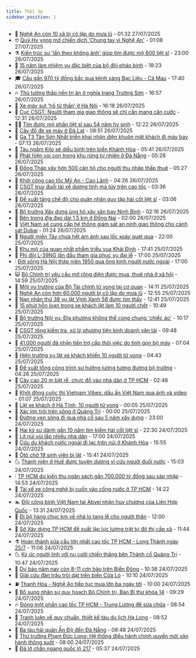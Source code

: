 ```yaml
---
title: Thời Sự
sidebar_position: 1
---
```


<!-- vnexpress-thoi-su:START -->
- 🦒 [Nghệ An còn 10 xã bị cô lập do mưa lũ](https://vnexpress.net/nghe-an-con-10-xa-bi-co-lap-do-mua-lu-4919366.html) - 01:32 27/07/2025
- 🤓 [Quỹ Hy vọng mở chiến dịch &#39;Chung tay vì Nghệ An&#39;](https://vnexpress.net/quy-hy-vong-mo-chien-dich-chung-tay-vi-nghe-an-4919349.html) - 01:08 27/07/2025
- ⚗️ [Kiến trúc sư &#39;lần theo không ảnh&#39; giúp tìm được mộ 600 liệt sĩ](https://vnexpress.net/kien-truc-su-lan-theo-khong-anh-giup-tim-duoc-mo-600-liet-si-4919339.html) - 23:00 26/07/2025
- 🌊 [15 năm làm nhiệm vụ đặc biệt của bộ đội pháo binh](https://vnexpress.net/15-nam-lam-nhiem-vu-dac-biet-cua-bo-doi-phao-binh-4918788.html) - 18:23 26/07/2025
- 🎓 [Cầu gần 970 tỷ đồng bắc qua kênh xáng Bạc Liêu - Cà Mau](https://vnexpress.net/cau-gan-970-ty-dong-bac-qua-kenh-xang-bac-lieu-ca-mau-4919246.html) - 17:40 26/07/2025
- 🔥 [Thủ tướng thắp nến tri ân ở nghĩa trang Trường Sơn](https://vnexpress.net/thu-tuong-thap-nen-tri-an-o-nghia-trang-truong-son-4919338.html) - 16:57 26/07/2025
- 🦏 [Xe máy sụt &#39;hố tử thần&#39; ở Hà Nội](https://vnexpress.net/xe-may-sut-ho-tu-than-o-ha-noi-4919342.html) - 16:18 26/07/2025
- 👺 [Cục CSGT: Người tham gia giao thông sẽ chỉ cần mang căn cước](https://vnexpress.net/cuc-csgt-nguoi-tham-gia-giao-thong-se-chi-can-mang-can-cuoc-4919315.html) - 12:31 26/07/2025
- 🧑‍🏫 [Tìm được mộ phần liệt sĩ sau 54 năm hy sinh](https://vnexpress.net/tim-duoc-mo-phan-liet-si-sau-54-nam-hy-sinh-4919313.html) - 12:22 26/07/2025
- 🚦 [Cây đổ đè xe máy ở Đà Lạt](https://vnexpress.net/cay-do-de-xe-may-o-da-lat-4919275.html) - 08:51 26/07/2025
- 🎉 [Ga T3 Tân Sơn Nhất triển khai nhận diện khuôn mặt khách đi máy bay](https://vnexpress.net/ga-t3-tan-son-nhat-trien-khai-nhan-dien-khuon-mat-khach-di-may-bay-4919250.html) - 07:13 26/07/2025
- 🦒 [Tàu ngầm Kilo sẽ diễu binh trên biển Khánh Hòa](https://vnexpress.net/tau-ngam-kilo-se-dieu-binh-tren-bien-khanh-hoa-4919235.html) - 05:41 26/07/2025
- 🤗 [Phát hiện voi con trong khu rừng tự nhiên ở Đà Nẵng](https://vnexpress.net/phat-hien-voi-con-trong-khu-rung-tu-nhien-o-da-nang-4919219.html) - 05:28 26/07/2025
- 💼 [Đồng Tháp xây hơn 500 căn hộ cho người thu nhập thấp thuê](https://vnexpress.net/dong-thap-xay-hon-500-can-ho-cho-nguoi-thu-nhap-thap-thue-4919234.html) - 05:27 26/07/2025
- 🤩 [Khởi công cao tốc Mỹ An - Cao Lãnh](https://vnexpress.net/khoi-cong-cao-toc-my-an-cao-lanh-4919205.html) - 04:26 26/07/2025
- 🤡 [CSGT truy đuổi tài xế dương tính ma túy trên cao tốc](https://vnexpress.net/csgt-truy-duoi-tai-xe-duong-tinh-ma-tuy-tren-cao-toc-4919183.html) - 03:36 26/07/2025
- 💯 [Đề xuất tăng chế độ cho quân nhân quy tập hài cốt liệt sĩ](https://vnexpress.net/de-xuat-tang-che-do-cho-quan-nhan-quy-tap-hai-cot-liet-si-4919152.html) - 03:06 26/07/2025
- 👺 [Bộ trưởng Xây dựng ủng hộ xây sân bay Ninh Bình](https://vnexpress.net/bo-truong-xay-dung-ung-ho-xay-san-bay-ninh-binh-4919148.html) - 02:16 26/07/2025
- 🌮 [Bên trong địa đạo dài 1,5 km ở Đồng Nai](https://vnexpress.net/ben-trong-dia-dao-dai-1-5-km-o-dong-nai-4918882.html) - 02:00 26/07/2025
- 🥸 [Việt Nam sẽ cung cấp hệ thống giám sát an ninh giao thông cho cảnh sát Dubai](https://vnexpress.net/viet-nam-se-cung-cap-he-thong-giam-sat-an-ninh-giao-thong-cho-canh-sat-dubai-4919119.html) - 01:24 26/07/2025
- 🐻 [Người miền Tây chưa hết ám ảnh sau lốc xoáy quét qua](https://vnexpress.net/nguoi-mien-tay-chua-het-am-anh-sau-loc-xoay-quet-qua-4919066.html) - 22:00 25/07/2025
- 👀 [Khu mộ của quan nhất phẩm triều vua Khải Định](https://vnexpress.net/khu-mo-cua-quan-nhat-pham-trieu-vua-khai-dinh-4918050.html) - 17:41 25/07/2025
- 🤔 [Phi đội L-39NG lần đầu tham gia phục vụ đại lễ](https://vnexpress.net/phi-doi-l-39ng-lan-dau-tham-gia-phuc-vu-dai-le-4919034.html) - 17:00 25/07/2025
- 🕯 [Đời sống Hà Nội thập niên 1950 qua ống kính người nước ngoài](https://vnexpress.net/doi-song-ha-noi-thap-nien-1950-qua-ong-kinh-nguoi-nuoc-ngoai-4918981.html) - 17:00 25/07/2025
- 😺 [Bộ Chính trị yêu cầu mở rộng diện được mua, thuê nhà ở xã hội](https://vnexpress.net/bo-chinh-tri-yeu-cau-mo-rong-dien-duoc-mua-thue-nha-o-xa-hoi-4919056.html) - 14:59 25/07/2025
- 🦆 [Một vụ trưởng của Bộ Tài chính tử vong tại cơ quan](https://vnexpress.net/mot-vu-truong-cua-bo-tai-chinh-tu-vong-tai-co-quan-4919065.html) - 14:11 25/07/2025
- 🧰 [Nghệ An còn hơn 60.000 người bị cô lập do mưa lũ](https://vnexpress.net/nghe-an-con-hon-60-000-nguoi-bi-co-lap-do-mua-lu-4918625.html) - 12:55 25/07/2025
- 🦍 [Nạn nhân thứ 38 vụ lật Vịnh Xanh 58 được tìm thấy](https://vnexpress.net/nan-nhan-thu-38-vu-lat-vinh-xanh-58-duoc-tim-thay-4918986.html) - 12:41 25/07/2025
- 🧰 [15 phút hỗn loạn trong xe khách lật làm 10 người chết](https://vnexpress.net/15-phut-hon-loan-trong-xe-khach-lat-lam-10-nguoi-chet-4918713.html) - 10:49 25/07/2025
- 💃 [Bộ trưởng Nội vụ: Địa phương không thể cùng chung &#39;chiếc áo&#39;](https://vnexpress.net/bo-truong-noi-vu-dia-phuong-khong-the-cung-chung-chiec-ao-4918955.html) - 10:17 25/07/2025
- 🧰 [CSGT tổng kiểm tra, xử lý phương tiện kinh doanh vận tải](https://vnexpress.net/csgt-tong-kiem-tra-xu-ly-phuong-tien-kinh-doanh-van-tai-4918963.html) - 09:48 25/07/2025
- 🚀 [41.000 người đã nhận tiền trợ cấp thôi việc do tinh gọn bộ máy](https://vnexpress.net/41-000-nguoi-da-nhan-tien-tro-cap-thoi-viec-do-tinh-gon-bo-may-4918665.html) - 07:04 25/07/2025
- 🎊 [Hiện trường vụ lật xe khách khiến 10 người tử vong](https://vnexpress.net/hien-truong-xe-khach-lat-khien-10-nguoi-tu-vong-4918781.html) - 04:43 25/07/2025
- 🤭 [Đề xuất tổng công trình sư hưởng lương tương đương bộ trưởng](https://vnexpress.net/de-xuat-tong-cong-trinh-su-huong-luong-tuong-duong-bo-truong-4918711.html) - 04:26 25/07/2025
- 🤗 [Cây cao 20 m bật rễ, chực đổ vào nhà dân ở TP HCM](https://vnexpress.net/cay-cao-20-m-bat-re-chuc-do-vao-nha-dan-o-tp-hcm-4918697.html) - 02:48 25/07/2025
- 🌈 [Khởi động cuộc thi Vietnam Vibes: dấu ấn Việt Nam qua ảnh và video](https://vnexpress.net/khoi-dong-cuoc-thi-vietnam-vibes-dau-an-viet-nam-qua-anh-va-video-4916277.html) - 01:07 25/07/2025
- 🦣 [Lật xe khách ở Hà Tĩnh, 10 người tử vong](https://vnexpress.net/lat-xe-khach-o-ha-tinh-10-nguoi-tu-vong-4918634.html) - 00:05 25/07/2025
- 🎡 [Xác lợn trôi trên sông ở Quảng Trị](https://vnexpress.net/xac-lon-troi-tren-song-o-quang-tri-4918537.html) - 00:00 25/07/2025
- 🦏 [Đường ven sông đi qua nhà cổ sau 5 năm xây dựng](https://vnexpress.net/duong-ven-song-di-qua-nha-co-sau-5-nam-xay-dung-4917634.html) - 23:00 24/07/2025
- 🎊 [Hai kỹ sư dành gần 10 năm tìm kiếm hài cốt liệt sĩ](https://vnexpress.net/hai-ky-su-danh-gan-10-nam-tim-kiem-hai-cot-liet-si-4918614.html) - 22:30 24/07/2025
- 🫶 [Lở núi vùi lấp nhiều nhà dân](https://vnexpress.net/lo-nui-vui-lap-nhieu-nha-dan-4918589.html) - 17:00 24/07/2025
- 🤔 [Cứu du khách nước ngoài đi lạc trên núi ở Khánh Hòa](https://vnexpress.net/cuu-du-khach-nuoc-ngoai-di-lac-tren-nui-o-khanh-hoa-4918607.html) - 15:55 24/07/2025
- 🤠 [Ôtô chở 19 sinh viên bị lật](https://vnexpress.net/oto-cho-19-sinh-vien-bi-lat-4918605.html) - 15:41 24/07/2025
- 🌜 [Thanh niên ở Huế được tuyên dương vì cứu người đuối nước](https://vnexpress.net/thanh-nien-o-hue-duoc-tuyen-duong-vi-cuu-nguoi-duoi-nuoc-4918596.html) - 15:03 24/07/2025
- 🕯 [TP HCM dự kiến thu ngân sách gần 700.000 tỷ đồng sau sáp nhập](https://vnexpress.net/tp-hcm-du-kien-thu-ngan-sach-gan-700-000-ty-dong-sau-sap-nhap-4918597.html) - 14:53 24/07/2025
- 🤔 [Tài xế xe công nghệ bị cuốn vào cống nước ở TP HCM](https://vnexpress.net/tai-xe-xe-cong-nghe-bi-cuon-vao-cong-nuoc-o-tp-hcm-4918593.html) - 14:22 24/07/2025
- 🏊 [Đội công binh Việt Nam tại Abyei nhận huy chương của Liên Hợp Quốc](https://vnexpress.net/doi-cong-binh-viet-nam-tai-abyei-nhan-huy-chuong-cua-lien-hop-quoc-4918569.html) - 13:31 24/07/2025
- 🌮 [Đi bộ hàng chục km về nhà lo tang lễ cho người thân](https://vnexpress.net/di-bo-hang-chuc-km-ve-nha-lo-tang-le-cho-nguoi-than-4918178.html) - 12:00 24/07/2025
- 🫣 [Sở Xây dựng TP HCM đề xuất lập lực lượng trật tự đô thị cấp xã](https://vnexpress.net/so-xay-dung-tp-hcm-de-xuat-lap-luc-luong-trat-tu-do-thi-cap-xa-4918557.html) - 11:44 24/07/2025
- ⚗️ [Hoàn thành sửa cầu lớn nhất cao tốc TP HCM - Long Thành ngày 25/7](https://vnexpress.net/hoan-thanh-sua-cau-lon-nhat-cao-toc-tp-hcm-long-thanh-ngay-25-7-4918554.html) - 11:06 24/07/2025
- 🌜 [Ký ức người lính với nụ cười chiến thắng bên Thành cổ Quảng Trị](https://vnexpress.net/ky-uc-nguoi-linh-voi-nu-cuoi-chien-thang-ben-thanh-co-quang-tri-4918420.html) - 10:47 24/07/2025
- 🌁 [Dự báo năm nay còn 8-11 cơn bão trên Biển Đông](https://vnexpress.net/du-bao-nam-nay-con-8-11-con-bao-tren-bien-dong-4918411.html) - 10:38 24/07/2025
- 🐲 [Giải cứu đàn trâu trôi dạt trên biển Cửa Lò](https://vnexpress.net/giai-cuu-dan-trau-troi-dat-tren-bien-cua-lo-4918534.html) - 10:10 24/07/2025
- ⛽️ [Thanh Hóa - Nghệ An tiếp tục mưa lớn ba ngày tới](https://vnexpress.net/thanh-hoa-nghe-an-tiep-tuc-mua-lon-ba-ngay-toi-4918425.html) - 10:00 24/07/2025
- 🗽 [Bổ sung nhân sự quy hoạch Bộ Chính trị, Ban Bí thư khóa 14](https://vnexpress.net/bo-sung-nhan-su-quy-hoach-bo-chinh-tri-ban-bi-thu-khoa-14-4918466.html) - 09:29 24/07/2025
- 🔥 [Đóng một phần cao tốc TP HCM - Trung Lương để sửa chữa](https://vnexpress.net/dong-mot-phan-cao-toc-tp-hcm-trung-luong-de-sua-chua-4918477.html) - 08:54 24/07/2025
- 💯 [Tranh luận về quy chuẩn, thiết kế tàu du lịch Hạ Long](https://vnexpress.net/tranh-luan-ve-quy-chuan-thiet-ke-tau-du-lich-ha-long-4918138.html) - 08:52 24/07/2025
- 🦆 [Ba tàu hải quân Ấn Độ đến Đà Nẵng](https://vnexpress.net/ba-tau-hai-quan-an-do-den-da-nang-4918393.html) - 08:48 24/07/2025
- 🫣 [Thứ trưởng Phạm Đức Long: Hệ thống điều hành chính quyền mới vận hành thông suốt](https://vnexpress.net/thu-truong-pham-duc-long-he-thong-dieu-hanh-chinh-quyen-moi-van-hanh-thong-suot-4918389.html) - 08:00 24/07/2025
- 🤡 [Đá lở chắn ngang quốc lộ 217](https://vnexpress.net/da-lo-chan-ngang-quoc-lo-217-4918360.html) - 05:37 24/07/2025<!-- vnexpress-thoi-su:END -->